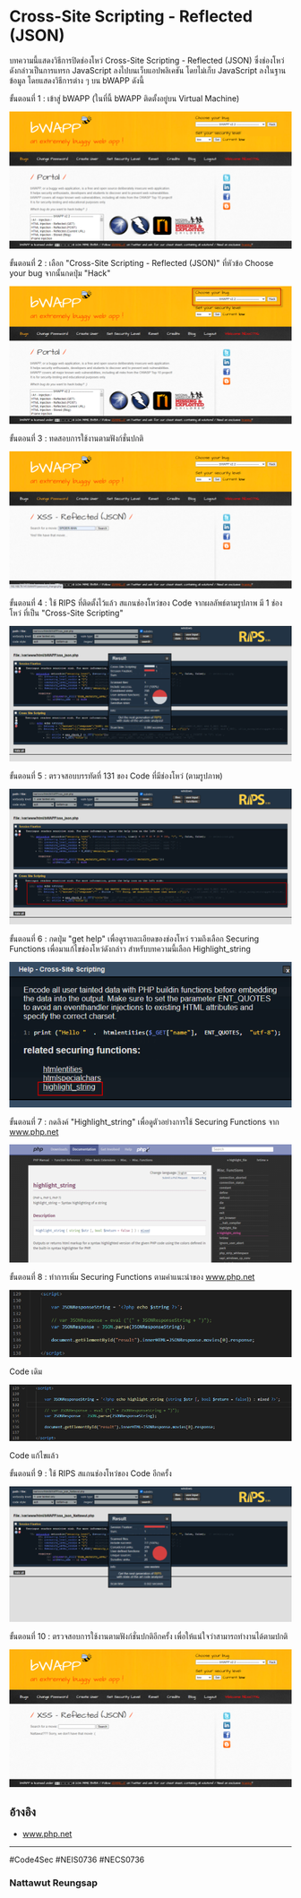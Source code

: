 # Cross-Site Scripting - Reflected (JSON)

บทความนี้แสดงวิธีการปิดช่องโหว่ Cross-Site Scripting - Reflected (JSON) ซึ่งช่องโหว่ดังกล่าวเป็นการแทรก JavaScript ลงไปบนเว็บแอปพลิเคชัน โดยไม่เก็บ JavaScript ลงในฐานข้อมูล โดยแสดงวิธีการต่าง ๆ บน bWAPP ดังนี้

ขั้นตอนที่ 1 : เข้าสู่ bWAPP (ในที่นี้ bWAPP ติดตั้งอยู่บน Virtual Machine)

![](imgmid/d1/0.png)


ขั้นตอนที่ 2 : เลือก "Cross-Site Scripting - Reflected (JSON)" ที่หัวข้อ Choose your bug จากนั้นกดปุ่ม "Hack"

![](imgmid/d1/1.png)


ขั้นตอนที่ 3 : ทดสอบการใช้งานตามฟังก์ชั่นปกติ

![](imgmid/d1/2.png)


ขั้นตอนที่ 4 : ใช้ RIPS ที่ติดตั้งไว้แล้ว สแกนช่องโหว่ของ Code จากผลลัพธ์ตามรูปภาพ มี 1 ช่องโหว่ ที่เป็น "Cross-Site Scripting"

![](imgmid/d1/3.png)


ขั้นตอนที่ 5 : ตรวจสอบบรรทัดที่ 131 ของ Code ที่มีช่องโหว่ (ตามรูปภาพ)

![](imgmid/d1/4.png)


ขั้นตอนที่ 6 : กดปุ่ม "get help" เพื่อดูรายละเอียดของช่องโหว่ รวมถึงเลือก Securing Functions เพื่อมาแก้ไขช่องโหว่ดังกล่าว สำหรับบทความนี้เลือก Highlight_string 

![](imgmid/d1/5.png)


ขั้นตอนที่ 7 : กดลิงค์ "Highlight_string" เพื่อดูตัวอย่างการใช้ Securing Functions จาก www.php.net

![](imgmid/d1/6.png)


ขั้นตอนที่ 8 : ทำการเพิ่ม Securing Functions ตามคำแนะนำของ www.php.net

![](imgmid/d1/7.png)

Code เดิม


![](imgmid/d1/8.png)

Code แก้ไขแล้ว


ขั้นตอนที่ 9 : ใช้ RIPS สแกนช่องโหว่ของ Code อีกครั้ง

![](imgmid/d1/9.png)


ขั้นตอนที่ 10 : ตรวจสอบการใช้งานตามฟังก์ชั่นปกติอีกครั้ง เพื่อให้แน่ใจว่าสามารถทำงานได้ตามปกติ

![](imgmid/d1/10.png)


## อ้างอิง
- www.php.net

--------------------------------------

#Code4Sec #NEIS0736 #NECS0736


### Nattawut Reungsap